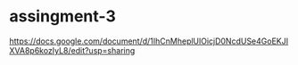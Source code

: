 # assingment-3
https://docs.google.com/document/d/1IhCnMheplUlOicjD0NcdUSe4GoEKJIXVA8p6kozIyL8/edit?usp=sharing

